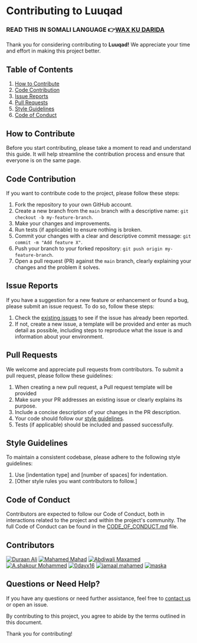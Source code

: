 # Contributing to Luuqad

### READ THIS IN SOMALI LANGUAGE 👉[WAX KU DARIDA](/docs/CONTRIBUTING-Somali.md)

Thank you for considering contributing to **Luuqad!** We appreciate your time and effort in making this project better.

## Table of Contents

1. [How to Contribute](#how-to-contribute)
2. [Code Contribution](#code-contribution)
3. [Issue Reports](#issue-reports)
4. [Pull Requests](#pull-requests)
5. [Style Guidelines](#style-guidelines)
6. [Code of Conduct](#code-of-conduct)

## How to Contribute

Before you start contributing, please take a moment to read and understand this guide. It will help streamline the contribution process and ensure that everyone is on the same page.

## Code Contribution

If you want to contribute code to the project, please follow these steps:

1. Fork the repository to your own GitHub account.
2. Create a new branch from the `main` branch with a descriptive name: `git checkout -b my-feature-branch`.
3. Make your changes and improvements.
4. Run tests (if applicable) to ensure nothing is broken.
5. Commit your changes with a clear and descriptive commit message: `git commit -m "Add feature X"`.
6. Push your branch to your forked repository: `git push origin my-feature-branch`.
7. Open a pull request (PR) against the `main` branch, clearly explaining your changes and the problem it solves.

## Issue Reports

If you have a suggestion for a new feature or enhancement or found a bug, please submit an issue request. To do so, follow these steps:

1. Check the [existing issues](https://github.com/duraanali/luuqad/issues) to see if the issue has already been reported.
2. If not, create a new issue, a template will be provided and enter as much detail as possible, including steps to reproduce what the issue is and information about your environment.

## Pull Requests

We welcome and appreciate pull requests from contributors. To submit a pull request, please follow these guidelines:

1. When creating a new pull request, a Pull request template will be provided
1. Make sure your PR addresses an existing issue or clearly explains its purpose.
1. Include a concise description of your changes in the PR description.
1. Your code should follow our [style guidelines](#style-guidelines).
1. Tests (if applicable) should be included and passed successfully.

## Style Guidelines

To maintain a consistent codebase, please adhere to the following style guidelines:

1. Use [indentation type] and [number of spaces] for indentation.
2. [Other style rules you want contributors to follow.]

## Code of Conduct

Contributors are expected to follow our Code of Conduct, both in interactions related to the project and within the project's community. The full Code of Conduct can be found in the [CODE_OF_CONDUCT.md](link-to-CODE_OF_CONDUCT.md) file.

## Contributors

<!-- add your github username -->

[![Duraan Ali](https://avatars.githubusercontent.com/u/16447314?s=36)](https://github.com/duraanali)
[![Mahamed Mahad](https://avatars.githubusercontent.com/u/55987068?s=36)](https://github.com/mahamedmahad)
[![Abdiwali Maxamed](https://avatars.githubusercontent.com/u/85658767?s=36)](https://github.com/abdiwalimohamed2021)
[![A.shakour Mohammed](https://avatars.githubusercontent.com/u/116094561?s=36)](https://github.com/Ashakour1)
[![0dayx16](https://avatars.githubusercontent.com/u/91608871?s=36)](https://github.com/ayaanlehashi11)
[![jamaal mahamed](https://avatars.githubusercontent.com/u/43518055?s=36)](https://github.com/jamaaldev)
[![maska](https://avatars.githubusercontent.com/u/48212332?s=36)](https://github.com/Mascuud143)

## Questions or Need Help?

If you have any questions or need further assistance, feel free to [contact us](mailto:your-email@example.com) or open an issue.

By contributing to this project, you agree to abide by the terms outlined in this document.

Thank you for contributing!
